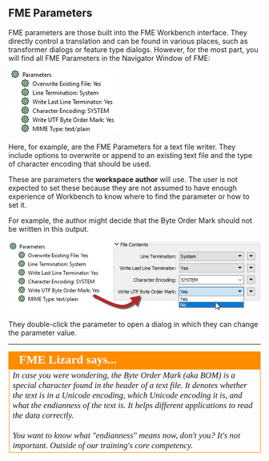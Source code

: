 ## FME Parameters ##

FME parameters are those built into the FME Workbench interface. They directly control a translation and can be found in various places, such as transformer dialogs or feature type dialogs. However, for the most part, you will find all FME Parameters in the Navigator Window of FME:

![](./Images/Img4.001.WriterParameters.png) 

Here, for example, are the FME Parameters for a text file writer. They include options to overwrite or append to an existing text file and the type of character encoding that should be used.

These are parameters the **workspace author** will use. The user is not expected to set these because they are not assumed to have enough experience of Workbench to know where to find the parameter or how to set it.

For example, the author might decide that the Byte Order Mark should not be written in this output.

![](./Images/Img4.002.SetWriterParameters.png) 

They double-click the parameter to open a dialog in which they can change the parameter value.

---

<!--Person X Says Section-->

<table style="border-spacing: 0px">
<tr>
<td style="vertical-align:middle;background-color:darkorange;border: 2px solid darkorange">
<i class="fa fa-quote-left fa-lg fa-pull-left fa-fw" style="color:white;padding-right: 12px;vertical-align:text-top"></i>
<span style="color:white;font-size:x-large;font-weight: bold;font-family:serif">FME Lizard says...</span>
</td>
</tr>

<tr>
<td style="border: 1px solid darkorange">
<span style="font-family:serif; font-style:italic; font-size:larger">
In case you were wondering, the Byte Order Mark (aka BOM) is a special character found in the header of a text file. It denotes whether the text is in a Unicode encoding, which Unicode encoding it is, and what the endianness of the text is. It helps different applications to read the data correctly.
<br><br>You want to know what "endianness" means now, don't you? It's not important. Outside of our training's core competency.
</span>
</td>
</tr>
</table>